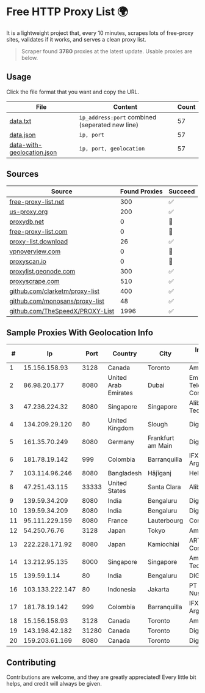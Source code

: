 
# Free HTTP Proxy List 🌍

It is a lightweight project that, every 10 minutes, scrapes lots of free-proxy sites, validates if it works, and serves a clean proxy list.


> Scraper found **3780** proxies at the latest update. Usable proxies are below.

## Usage

Click the file format that you want and copy the URL.


|File|Content|Count|
|----|-------|-----|
|[data.txt](https://raw.githubusercontent.com/themiralay/Proxy-List-World/master/data.txt)|`ip_address:port` combined (seperated new line)|57|
|[data.json](https://raw.githubusercontent.com/themiralay/Proxy-List-World/master/data.json)|`ip, port`|57|
|[data-with-geolocation.json](https://raw.githubusercontent.com/themiralay/Proxy-List-World/master/data-with-geolocation.json)|`ip, port, geolocation`|57|

## Sources

|Source|Found Proxies|Succeed|
|------|-------------|-------|
|[free-proxy-list.net](https://free-proxy-list.net)|300|✅|
|[us-proxy.org](https://www.us-proxy.org)|200|✅|
|[proxydb.net](http://proxydb.net)|0|🚫|
|[free-proxy-list.com](https://free-proxy-list.com/?page=&port=&type%5B%5D=http&type%5B%5D=https&up_time=0&search=Search)|0|🚫|
|[proxy-list.download](https://www.proxy-list.download/HTTP)|26|✅|
|[vpnoverview.com](https://vpnoverview.com/privacy/anonymous-browsing/free-proxy-servers)|0|🚫|
|[proxyscan.io](https://www.proxyscan.io)|0|🚫|
|[proxylist.geonode.com](https://proxylist.geonode.com/api/proxy-list?limit=300&page=1&sort_by=lastChecked&sort_type=desc&protocols=http,https)|300|✅|
|[proxyscrape.com](https://api.proxyscrape.com/v2/?request=displayproxies&protocol=http&timeout=10000&country=all&ssl=all&anonymity=all)|510|✅|
|[github.com/clarketm/proxy-list](https://raw.githubusercontent.com/clarketm/proxy-list/master/proxy-list-raw.txt)|400|✅|
|[github.com/monosans/proxy-list](https://raw.githubusercontent.com/monosans/proxy-list/main/proxies/http.txt)|48|✅|
|[github.com/TheSpeedX/PROXY-List](https://raw.githubusercontent.com/TheSpeedX/PROXY-List/master/http.txt)|1996|✅|


## Sample Proxies With Geolocation Info

|#|Ip|Port|Country|City|Internet Service Provider|
|-|--|----|-------|----|-------------------------|
|1|15.156.158.93|3128|Canada|Toronto|Amazon.com, Inc.|
|2|86.98.20.177|8080|United Arab Emirates|Dubai|Emirates Telecommunications Corporation|
|3|47.236.224.32|8080|Singapore|Singapore|Alibaba (US) Technology Co., Ltd.|
|4|134.209.29.120|80|United Kingdom|Slough|DigitalOcean, LLC|
|5|161.35.70.249|8080|Germany|Frankfurt am Main|DigitalOcean, LLC|
|6|181.78.19.142|999|Colombia|Barranquilla|IFX Networks Argentina S.R.L|
|7|103.114.96.246|8080|Bangladesh|Hājīganj|HelloTech Limited|
|8|47.251.43.115|33333|United States|Santa Clara|Alibaba Cloud LLC|
|9|139.59.34.209|8080|India|Bengaluru|DigitalOcean, LLC|
|10|139.59.34.209|8080|India|Bengaluru|DigitalOcean, LLC|
|11|95.111.229.159|8080|France|Lauterbourg|Contabo GmbH|
|12|54.250.76.76|3128|Japan|Tokyo|Amazon.com, Inc.|
|13|222.228.171.92|8080|Japan|Kamiochiai|ARTERIA Networks Corporation|
|14|13.212.95.135|8000|Singapore|Singapore|Amazon Technologies Inc.|
|15|139.59.1.14|80|India|Bengaluru|DIGITALOCEAN|
|16|103.133.222.147|80|Indonesia|Jakarta|PT Cloud Teknologi Nusantara|
|17|181.78.19.142|999|Colombia|Barranquilla|IFX Networks Argentina S.R.L|
|18|15.156.158.93|3128|Canada|Toronto|Amazon.com, Inc.|
|19|143.198.42.182|31280|Canada|Toronto|DigitalOcean, LLC|
|20|159.203.61.169|8080|Canada|Toronto|DigitalOcean, LLC|



## Contributing

Contributions are welcome, and they are greatly appreciated! Every
little bit helps, and credit will always be given.

